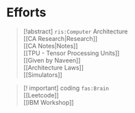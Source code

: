 # Efforts

> [!abstract] `ris:Computer` Architecture  
> [[CA Research|Research]]  
> [[CA Notes|Notes]]  
> [[TPU - Tensor Processing Units]]  
> [[Given by Naveen]]  
> [[Architecture Laws]]  
> [[Simulators]]

> [! important] coding `fas:Brain`  
> [[Leetcode]]  
> [[IBM Workshop]]
